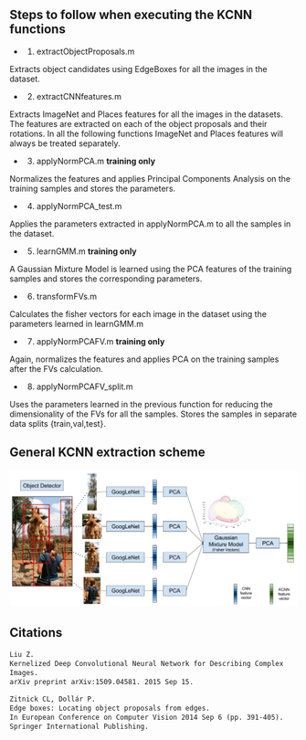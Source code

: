 ## Steps to follow when executing the KCNN functions

  - 1) extractObjectProposals.m
  
  Extracts object candidates using EdgeBoxes for all the images in the dataset.

  - 2) extractCNNfeatures.m
  
  Extracts ImageNet and Places features for all the images in the datasets. 
The features are extracted on each of the object proposals and their rotations.
In all the following functions ImageNet and Places features will always be
treated separately.

  - 3) applyNormPCA.m	**training only**
  
  Normalizes the features and applies Principal Components Analysis on the training 
samples and stores the parameters.

  - 4) applyNormPCA_test.m
  
  Applies the parameters extracted in applyNormPCA.m to all the samples in the dataset.

  - 5) learnGMM.m	**training only**
  
  A Gaussian Mixture Model is learned using the PCA features of the training samples
and stores the corresponding parameters.

  - 6) transformFVs.m
  
  Calculates the fisher vectors for each image in the dataset using the parameters learned
in learnGMM.m

  - 7) applyNormPCAFV.m	**training only**
  
  Again, normalizes the features and applies PCA on the training samples after the FVs 
calculation.

  - 8) applyNormPCAFV_split.m
  
  Uses the parameters learned in the previous function for reducing the dimensionality 
of the FVs for all the samples. Stores the samples in separate data splits 
{train,val,test}.


## General KCNN extraction scheme

![KCNN_scheme](../../docs/CVPR_KCNN.png)


## Citations

```
Liu Z. 
Kernelized Deep Convolutional Neural Network for Describing Complex Images. 
arXiv preprint arXiv:1509.04581. 2015 Sep 15.
```

```
Zitnick CL, Dollár P. 
Edge boxes: Locating object proposals from edges. 
In European Conference on Computer Vision 2014 Sep 6 (pp. 391-405). Springer International Publishing.

```
